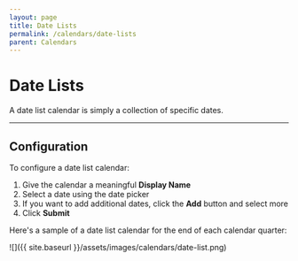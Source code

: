 ```yaml
---
layout: page
title: Date Lists
permalink: /calendars/date-lists
parent: Calendars
---
```


# Date Lists
A date list calendar is simply a collection of specific dates.

---

## Configuration
To configure a date list calendar:

1. Give the calendar a meaningful **Display Name**
1. Select a date using the date picker
1. If you want to add additional dates, click the **Add** button and select more
1. Click **Submit**

Here's a sample of a date list calendar for the end of each calendar quarter:

![]({{ site.baseurl }}/assets/images/calendars/date-list.png)